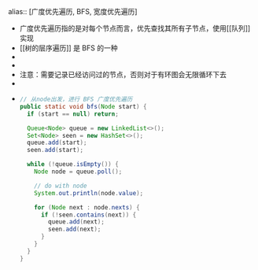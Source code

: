 alias:: [广度优先遍历, BFS, 宽度优先遍历]

- 广度优先遍历指的是对每个节点而言，优先查找其所有子节点，使用[[队列]] 实现
- [[树的层序遍历]] 是 BFS 的一种
-
-
- 注意：需要记录已经访问过的节点，否则对于有环图会无限循环下去
-
- ```java
  // 从node出发，进行 BFS 广度优先遍历
  public static void bfs(Node start) {
    if (start == null) return;
  
    Queue<Node> queue = new LinkedList<>();
    Set<Node> seen = new HashSet<>();
    queue.add(start);
    seen.add(start);
  
    while (!queue.isEmpty()) {
      Node node = queue.poll();
  
      // do with node
      System.out.println(node.value);
  
      for (Node next : node.nexts) {
        if (!seen.contains(next)) {
          queue.add(next);
          seen.add(next);
        }
      }
    }
  }
  ```